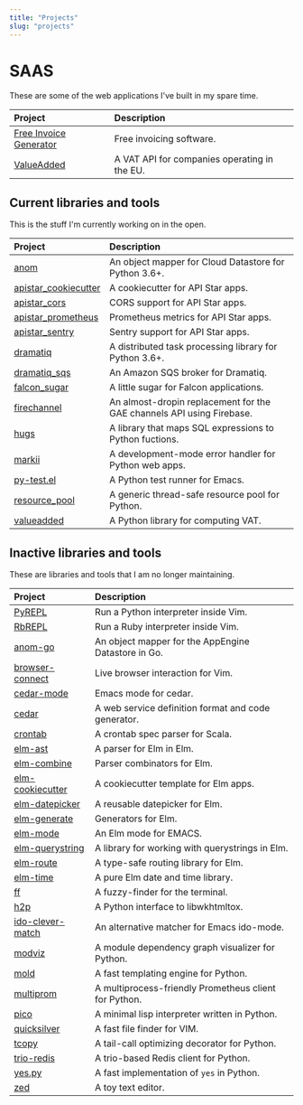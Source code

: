 ```yaml
---
title: "Projects"
slug: "projects"
---
```


# SAAS

These are some of the web applications I've built in my spare time.

| Project                       | Description                                  |
| :---                          | :---                                         |
| [Free Invoice Generator][fig] | Free invoicing software.                     |
| [ValueAdded][valueadded.io]   | A VAT API for companies operating in the EU. |

[fig]: https://free-invoice-generator.com
[valueadded.io]: https://valueadded.io


## Current libraries and tools

This is the stuff I'm currently working on in the open.

| Project                    | Description                                                           |
| :---                       | :---                                                                  |
| [anom][anom-py]            | An object mapper for Cloud Datastore for Python 3.6+.                 |
| [apistar_cookiecutter]     | A cookiecutter for API Star apps.                                     |
| [apistar_cors]             | CORS support for API Star apps.                                       |
| [apistar_prometheus]       | Prometheus metrics for API Star apps.                                 |
| [apistar_sentry]           | Sentry support for API Star apps.                                     |
| [dramatiq]                 | A distributed task processing library for Python 3.6+.                |
| [dramatiq_sqs]             | An Amazon SQS broker for Dramatiq.                                    |
| [falcon_sugar]             | A little sugar for Falcon applications.                               |
| [firechannel]              | An almost-dropin replacement for the GAE channels API using Firebase. |
| [hugs][hugs]               | A library that maps SQL expressions to Python fuctions.               |
| [markii][markii]           | A development-mode error handler for Python web apps.                 |
| [py-test.el][pytest]       | A Python test runner for Emacs.                                       |
| [resource_pool]            | A generic thread-safe resource pool for Python.                       |
| [valueadded][valueadded]   | A Python library for computing VAT.                                   |


## Inactive libraries and tools

These are libraries and tools that I am no longer maintaining.

| Project                          | Description                                           |
| :---                             | :---                                                  |
| [PyREPL][pyrepl]                 | Run a Python interpreter inside Vim.                  |
| [RbREPL][rbrepl]                 | Run a Ruby interpreter inside Vim.                    |
| [anom-go][anom]                  | An object mapper for the AppEngine Datastore in Go.   |
| [browser-connect][bc]            | Live browser interaction for Vim.                     |
| [cedar-mode][cedar-mode]         | Emacs mode for cedar.                                 |
| [cedar][cedar]                   | A web service definition format and code generator.   |
| [crontab][crontab]               | A crontab spec parser for Scala.                      |
| [elm-ast][ast]                   | A parser for Elm in Elm.                              |
| [elm-combine][combine]           | Parser combinators for Elm.                           |
| [elm-cookiecutter][cookiecutter] | A cookiecutter template for Elm apps.                 |
| [elm-datepicker][datepicker]     | A reusable datepicker for Elm.                        |
| [elm-generate][generate]         | Generators for Elm.                                   |
| [elm-mode][elmmode]              | An Elm mode for EMACS.                                |
| [elm-querystring][querystring]   | A library for working with querystrings in Elm.       |
| [elm-route][route]               | A type-safe routing library for Elm.                  |
| [elm-time][time]                 | A pure Elm date and time library.                     |
| [ff][ff]                         | A fuzzy-finder for the terminal.                      |
| [h2p][h2p]                       | A Python interface to libwkhtmltox.                   |
| [ido-clever-match][icm]          | An alternative matcher for Emacs ido-mode.            |
| [modviz][modviz]                 | A module dependency graph visualizer for Python.      |
| [mold][mold]                     | A fast templating engine for Python.                  |
| [multiprom][multiprom]           | A multiprocess-friendly Prometheus client for Python. |
| [pico][pico]                     | A minimal lisp interpreter written in Python.         |
| [quicksilver][quicksilver]       | A fast file finder for VIM.                           |
| [tcopy][tcopy]                   | A tail-call optimizing decorator for Python.          |
| [trio-redis][trio-redis]         | A trio-based Redis client for Python.                 |
| [yes.py][yes]                    | A fast implementation of `yes` in Python.             |
| [zed][zed]                       | A toy text editor.                                    |


[anom-py]: https://anom.defn.io
[anom]: https://github.com/Bogdanp/anom
[apistar_cookiecutter]: https://github.com/Bogdanp/apistar_cookiecutter
[apistar_cors]: https://github.com/Bogdanp/apistar_cors
[apistar_prometheus]: https://github.com/Bogdanp/apistar_prometheus
[apistar_sentry]: https://github.com/Leadpages/apistar_sentry
[ast]: https://github.com/Bogdanp/elm-ast
[bc]: https://github.com/Bogdanp/browser-connect.vim
[cedar-mode]: https://github.com/Bogdanp/cedar-mode
[cedar]: https://github.com/Bogdanp/cedar
[combine]: https://github.com/Bogdanp/elm-combine
[cookiecutter]: https://github.com/Bogdanp/elm-cookiecutter
[crontab]: https://github.com/Bogdanp/crontab
[datepicker]: https://github.com/Bogdanp/elm-datepicker
[dramatiq]: https://dramatiq.io
[dramatiq_sqs]: https://github.com/Bogdanp/dramatiq_sqs
[elmmode]: https://github.com/jcollard/elm-mode
[falcon_sugar]: https://github.com/Bogdanp/falcon_sugar
[firechannel]: https://github.com/LeadPages/firechannel
[ff]: https://github.com/Bogdanp/ff
[generate]: https://github.com/Bogdanp/elm-generate
[h2p]: https://github.com/Bogdanp/h2p
[hugs]: https://github.com/Bogdanp/hugs
[icm]: https://github.com/Bogdanp/ido-clever-match
[markii]: https://github.com/Bogdanp/markii
[modviz]: https://github.com/Bogdanp/modviz
[mold]: https://github.com/Bogdanp/mold
[multiprom]: https://github.com/Bogdanp/multiprom
[pico]: https://github.com/Bogdanp/pico
[pyrepl]: https://github.com/Bogdanp/pyrepl.vim
[pytest]: https://github.com/Bogdanp/py-test.el
[querystring]: https://github.com/Bogdanp/elm-querystring
[quicksilver]: https://github.com/Bogdanp/quicksilver.vim
[rbrepl]: https://github.com/Bogdanp/rbrepl.vim
[repos]: https://github.com/Bogdanp/repositories
[resource_pool]: https://github.com/Bogdanp/resource_pool
[route]: https://github.com/Bogdanp/elm-route
[tcopy]: https://github.com/Bogdanp/tcopy
[time]: https://github.com/Bogdanp/elm-time
[trio-redis]: https://github.com/Bogdanp/trio-redis
[valueadded]: https://github.com/valueadded/valueadded-python
[yes]: https://github.com/Bogdanp/yes.py
[zed]: https://github.com/Bogdanp/zed
